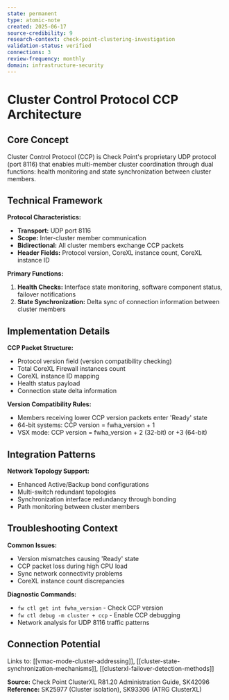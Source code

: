 ```yaml
---
state: permanent
type: atomic-note
created: 2025-06-17
source-credibility: 9
research-context: check-point-clustering-investigation
validation-status: verified
connections: 3
review-frequency: monthly
domain: infrastructure-security
---
```


# Cluster Control Protocol CCP Architecture

## Core Concept

Cluster Control Protocol (CCP) is Check Point's proprietary UDP protocol (port 8116) that enables multi-member cluster coordination through dual functions: health monitoring and state synchronization between cluster members.

## Technical Framework

**Protocol Characteristics:**
- **Transport:** UDP port 8116
- **Scope:** Inter-cluster member communication
- **Bidirectional:** All cluster members exchange CCP packets
- **Header Fields:** Protocol version, CoreXL instance count, CoreXL instance ID

**Primary Functions:**
1. **Health Checks:** Interface state monitoring, software component status, failover notifications
2. **State Synchronization:** Delta sync of connection information between cluster members

## Implementation Details

**CCP Packet Structure:**
- Protocol version field (version compatibility checking)
- Total CoreXL Firewall instances count
- CoreXL instance ID mapping
- Health status payload
- Connection state delta information

**Version Compatibility Rules:**
- Members receiving lower CCP version packets enter 'Ready' state
- 64-bit systems: CCP version = fwha_version + 1
- VSX mode: CCP version = fwha_version + 2 (32-bit) or +3 (64-bit)

## Integration Patterns

**Network Topology Support:**
- Enhanced Active/Backup bond configurations
- Multi-switch redundant topologies
- Synchronization interface redundancy through bonding
- Path monitoring between cluster members

## Troubleshooting Context

**Common Issues:**
- Version mismatches causing 'Ready' state
- CCP packet loss during high CPU load
- Sync network connectivity problems
- CoreXL instance count discrepancies

**Diagnostic Commands:**
- `fw ctl get int fwha_version` - Check CCP version
- `fw ctl debug -m cluster + ccp` - Enable CCP debugging
- Network analysis for UDP 8116 traffic patterns

## Connection Potential

Links to: [[vmac-mode-cluster-addressing]], [[cluster-state-synchronization-mechanisms]], [[clusterxl-failover-detection-methods]]

**Source:** Check Point ClusterXL R81.20 Administration Guide, SK42096
**Reference:** SK25977 (Cluster isolation), SK93306 (ATRG ClusterXL)